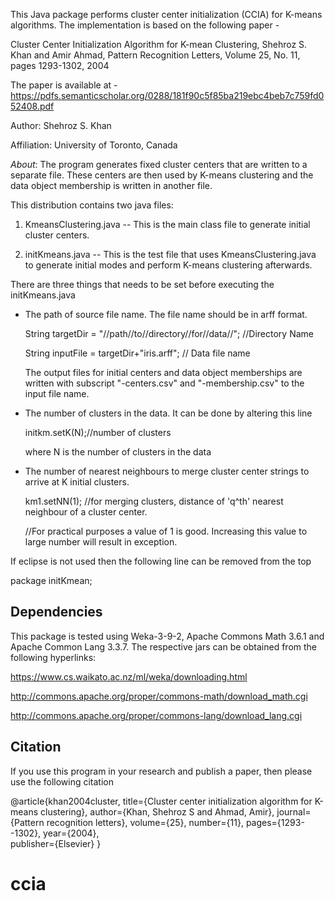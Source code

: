 This Java package performs cluster center initialization (CCIA) for K-means algorithms. The implementation is based on the following paper - 

Cluster Center Initialization Algorithm for K-mean Clustering, Shehroz S. Khan and Amir Ahmad, Pattern Recognition Letters, Volume 25, No. 11, pages 1293-1302, 2004 

The paper is available at - https://pdfs.semanticscholar.org/0288/181f90c5f85ba219ebc4beb7c759fd052408.pdf

Author: Shehroz S. Khan

Affiliation: University of Toronto, Canada

*About*: The program generates fixed cluster centers that are written to a separate file. These centers are then used by K-means clustering and the data object membership is written in another file. 

This distribution contains two java files:

1. KmeansClustering.java -- This is the main class file to generate initial cluster centers.

2. initKmeans.java -- This is the test file that uses KmeansClustering.java to generate initial modes and perform K-means clustering afterwards.

There are three things that needs to be set before executing the initKmeans.java 

- The path of source file name. The file name should be in arff format.

	String targetDir = "//path//to//directory//for//data//"; //Directory Name

	String inputFile =  targetDir+"iris.arff"; // Data file name
	
	The output files for initial centers and data object memberships are written with subscript "-centers.csv" and "-membership.csv" to the input file name.
			
- The number of clusters in the data. It can be done by altering this line 

	initkm.setK(N);//number of clusters

	where N is the number of clusters in the data
  
- The number of nearest neighbours to merge cluster center strings to arrive at K initial clusters.
	
	km1.setNN(1); //for merging clusters, distance of 'q^th' nearest neighbour of a cluster center.
	
	//For practical purposes a value of 1 is good. Increasing this value to large number will result in exception.
	
If eclipse is not used then the following line can be removed from the top

package initKmean;

Dependencies
------------
This package is tested using Weka-3-9-2, Apache Commons Math 3.6.1 and Apache Common Lang 3.3.7. The respective jars can be obtained from the following hyperlinks:

https://www.cs.waikato.ac.nz/ml/weka/downloading.html

http://commons.apache.org/proper/commons-math/download_math.cgi

http://commons.apache.org/proper/commons-lang/download_lang.cgi

Citation
---------
If you use this program in your research and publish a paper, then please use the following citation

@article{khan2004cluster,
  title={Cluster center initialization algorithm for K-means clustering},
  author={Khan, Shehroz S and Ahmad, Amir},
  journal={Pattern recognition letters},
  volume={25},
  number={11},
  pages={1293--1302},
  year={2004},  
  publisher={Elsevier}
}

		
# ccia
